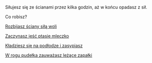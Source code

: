 Siłujesz się ze ścianami przez kilka godzin, aż w końcu opadasz z sił.

Co robisz?

[Rozbijasz ściany siłą woli](../wola/wola.md)

[Zaczynasz jeść ptasie mleczko](../jedzenie/jedzenie.md)

[Kładziesz się na podłodze i zasypiasz](./spanie/spanie.md)

[W rogu pudełka zauważasz leżące zapałki](./zapalki.md)
